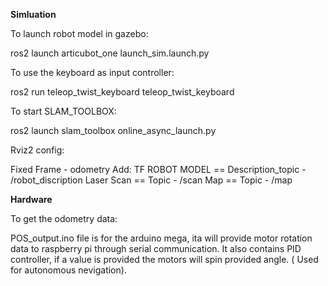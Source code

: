 **Simluation** 

To launch robot model in gazebo:

ros2 launch articubot_one launch_sim.launch.py 

To use the keyboard as input controller:

ros2 run teleop_twist_keyboard teleop_twist_keyboard

To start SLAM_TOOLBOX:

ros2 launch slam_toolbox online_async_launch.py 

Rviz2 config:

Fixed Frame - odometry
Add: 
  TF
  ROBOT MODEL == Description_topic - /robot_discription
  Laser Scan == Topic - /scan
  Map == Topic - /map

**Hardware**

To get the odometry data: 

POS_output.ino file is for the arduino mega, ita will provide motor rotation data to raspberry pi through serial communication.
It also contains PID controller, if a value is provided the motors will spin provided angle. ( Used for autonomous nevigation).
